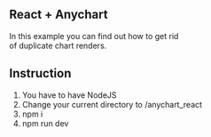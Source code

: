 ## React + Anychart

In this example you can find out how to get rid  
of duplicate chart renders.

## Instruction

1. You have to have NodeJS
2. Change your current directory to /anychart_react
3. npm i
4. npm run dev
